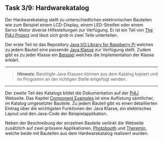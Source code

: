 ## Task 3/9: Hardwarekatalog

Der Hardwarekatalog stellt zu unterschiedlichen elektronischen Bauteilen wie zum
Beispiel einem LCD-Display, einem LED-Streifen oder einem Servo-Motor diverse Hilfestellungen
zur Verfügung. Er ist ein Teil von [The Pi4J Project](https://github.com/Pi4J) und lässt sich grob in zwei Teile
unterteilen.

Der erste Teil ist das Repository [Java I/O Library for Raspberry Pi](https://github.com/Pi4J/pi4j-example-components)
welches zu jedem Bauteil eine passende [Java Klasse](https://github.com/Pi4J/pi4j-example-components/tree/main/src/main/java/com/pi4j/catalog/components) zur Verfügung stellt.
Zudem gibt es zu jeder Klasse ein [Beispiel](https://github.com/Pi4J/pi4j-example-components/tree/main/src/main/java/com/pi4j/catalog/applications) welches die Implementation der
Klasse erklärt.

---
> **_Hinweis:_** Benötigte Java Klassen können aus dem Katalog kopiert und im Programm
> an der richtigen Stelle eingefügt werden.
---


Der zweite Teil des Katalogs bildet die Dokumentation auf der
[Pi4J](https://pi4j.com/) Webseite. Das Kapitel [Component Examples](https://pi4j.com/examples/components/) ist eine Auflistung sämtlicher, im
Katalog umgesetzter Bauteile. Zu jedem Bauteil gibt es einen detaillierten Eintrag über
die wichtigsten Funktionen der Java Klasse, ein elektrisches Layout und den
Java-Code der Beispielapplikation.

Neben der Beschreibung der einzelnen Bauteile verlinkt die Webseite zusätzlich
auf zwei grössere Applikationen, [Photobooth](https://github.com/DieterHolz/PhotoBooth) und
[Theremin](https://github.com/DieterHolz/RaspPiTheremin), welche beide
mit Bauteilen aus dem Hardwarekatalog realisiert wurden.
